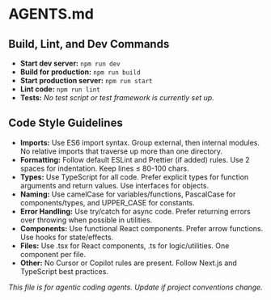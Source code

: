 # AGENTS.md

## Build, Lint, and Dev Commands
- **Start dev server:** `npm run dev`
- **Build for production:** `npm run build`
- **Start production server:** `npm run start`
- **Lint code:** `npm run lint`
- **Tests:** _No test script or test framework is currently set up._

## Code Style Guidelines
- **Imports:** Use ES6 import syntax. Group external, then internal modules. No relative imports that traverse up more than one directory.
- **Formatting:** Follow default ESLint and Prettier (if added) rules. Use 2 spaces for indentation. Keep lines ≤ 80-100 chars.
- **Types:** Use TypeScript for all code. Prefer explicit types for function arguments and return values. Use interfaces for objects.
- **Naming:** Use camelCase for variables/functions, PascalCase for components/types, and UPPER_CASE for constants.
- **Error Handling:** Use try/catch for async code. Prefer returning errors over throwing when possible in utilities.
- **Components:** Use functional React components. Prefer arrow functions. Use hooks for state/effects.
- **Files:** Use .tsx for React components, .ts for logic/utilities. One component per file.
- **Other:** No Cursor or Copilot rules are present. Follow Next.js and TypeScript best practices.

_This file is for agentic coding agents. Update if project conventions change._
